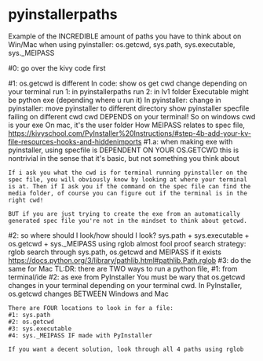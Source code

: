 # pyinstallerpaths
Example of the INCREDIBLE amount of paths you have to think about on Win/Mac when using pyinstaller: os.getcwd, sys.path, sys.executable, sys._MEIPASS

#0: go over the kivy code first

#1: os.getcwd is different
	In code: show os get cwd change depending on your terminal
        run 1: in pyinstallerpaths
        run 2: in lv1 folder
	Executable might be python exe (depending where u run it)
	In pyinstaller: 
		change in pyinstaller: move pyinstaller to different directory
		show pyinstaller specfile failing on different cwd
		cwd DEPENDS on your terminal!
		So on windows cwd is your exe
		On mac, it's the user folder
		How MEIPASS relates to spec file, https://kivyschool.com/PyInstaller%20Instructions/#step-4b-add-your-kv-file-resources-hooks-and-hiddenimports
#1.a: when making exe with pyinstaller, using specfile is DEPENDENT ON YOUR OS.GETCWD
    this is nontrivial in the sense that it's basic, but not something you think about

    If i ask you what the cwd is for terminal running pyinstaller on the spec file, you will obviously know by looking at where your terminal is at. Then if I ask you if the command on the spec file can find the media folder, of course you can figure out if the terminal is in the right cwd!
    
	BUT if you are just trying to create the exe from an automatically generated spec file you're not in the mindset to think about getcwd.

#2: so where should I look/how should I look?
sys.path + sys.executable + os.getcwd + sys._MEIPASS using rglob
	almost fool proof search strategy: 
	rglob search through sys.path, os.getcwd and MEIPASS if it exists
    https://docs.python.org/3/library/pathlib.html#pathlib.Path.rglob
#3: do the same for Mac
TL:DR:
	there are TWO ways to run a python file, 
	#1: from terminal/ide
	#2: as exe from PyInstaller
	You must be wary that os.getcwd changes in your terminal depending on your terminal cwd. In PyInstaller, os.getcwd changes BETWEEN Windows and Mac

	There are FOUR locations to look in for a file:
	#1: sys.path 
	#2: os.getcwd
	#3: sys.executable
	#4: sys._MEIPASS IF made with PyInstaller

	If you want a decent solution, look through all 4 paths using rglob